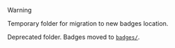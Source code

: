 > [!WARNING]
> Temporary folder for migration to new badges location.
> 
> Deprecated folder. Badges moved to [`badges/`](https://github.com/my-badges/my-badges/tree/master/badges).
